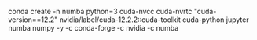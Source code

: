 conda create -n numba python=3 cuda-nvcc cuda-nvrtc "cuda-version==12.2" nvidia/label/cuda-12.2.2::cuda-toolkit cuda-python jupyter numba numpy -y -c conda-forge -c nvidia -c numba
